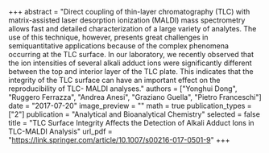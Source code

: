 +++
abstract = "Direct coupling of thin-layer chromatography (TLC) with matrix-assisted laser desorption ionization (MALDI) mass spectrometry allows fast and detailed characterization of a large variety of analytes. The use of this technique, however, presents great challenges in semiquantitative applications because of the complex phenomena occurring at the TLC surface. In our laboratory, we recently observed that the ion intensities of several alkali adduct ions were significantly different between the top and interior layer of the TLC plate. This indicates that the integrity of the TLC surface can have an important effect on the reproducibility of TLC- MALDI analyses."
authors = ["Yonghui Dong", "Ruggero Ferrazza", "Andrea Anesi", "Graziano Guella", "Pietro Franceschi"]
date = "2017-07-20"
image_preview = ""
math = true
publication_types = ["2"]
publication = "Analytical and Bioanalytical Chemistry"
selected = false
title = "TLC Surface Integrity Affects the Detection of Alkali Adduct Ions in TLC-MALDI Analysis"
url_pdf = "https://link.springer.com/article/10.1007/s00216-017-0501-9"
+++
